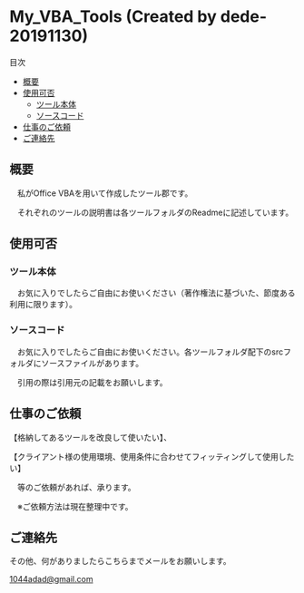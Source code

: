 

# My_VBA_Tools (Created by dede-20191130)



<!-- START doctoc generated TOC please keep comment here to allow auto update -->
<!-- DON'T EDIT THIS SECTION, INSTEAD RE-RUN doctoc TO UPDATE -->
目次

- [概要](#%E6%A6%82%E8%A6%81)
- [使用可否](#%E4%BD%BF%E7%94%A8%E5%8F%AF%E5%90%A6)
  - [ツール本体](#%E3%83%84%E3%83%BC%E3%83%AB%E6%9C%AC%E4%BD%93)
  - [ソースコード](#%E3%82%BD%E3%83%BC%E3%82%B9%E3%82%B3%E3%83%BC%E3%83%89)
- [仕事のご依頼](#%E4%BB%95%E4%BA%8B%E3%81%AE%E3%81%94%E4%BE%9D%E9%A0%BC)
- [ご連絡先](#%E3%81%94%E9%80%A3%E7%B5%A1%E5%85%88)

<!-- END doctoc generated TOC please keep comment here to allow auto update -->

<!--<script><div class="toc">-->
<!--  <ul>-->
<!--    <li><a href="#My_VBA_Tools (Created by dede-20191130)">My_VBA_Tools (Created by dede-20191130)</a>-->
<!--      <ul>-->
<!--        <li><a href="#概要">概要</a></li>-->
<!--        <li><a href="#使用可否">使用可否</a>-->
<!--          <ul>-->
<!--            <li><a href="#ツール本体">ツール本体</a></li>-->
<!--            <li><a href="#ソースコード">ソースコード</a></li>-->
<!--          </ul>-->
<!--        </li>-->
<!--        <li><a href="#仕事のご依頼">仕事のご依頼</a></li>-->
<!--        <li><a href="#ご連絡先">ご連絡先</a></li>-->
<!--      </ul>-->
<!--    </li>-->
<!--  </ul>-->
<!--</div></script>-->






## 概要

　私がOffice VBAを用いて作成したツール郡です。

　それぞれのツールの説明書は各ツールフォルダのReadmeに記述しています。




## 使用可否

### ツール本体

　お気に入りでしたらご自由にお使いください（著作権法に基づいた、節度ある利用に限ります）。

### ソースコード

　お気に入りでしたらご自由にお使いください。各ツールフォルダ配下のsrcフォルダにソースファイルがあります。

　引用の際は引用元の記載をお願いします。



## 仕事のご依頼

【格納してあるツールを改良して使いたい】、

【クライアント様の使用環境、使用条件に合わせてフィッティングして使用したい】

　等のご依頼があれば、承ります。

　※ご依頼方法は現在整理中です。



## ご連絡先

その他、何がありましたらこちらまでメールをお願いします。

[1044adad@gmail.com](mailto:1044adad@gmail.com)